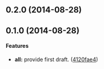 <a name="0.2.0"></a>
## 0.2.0 (2014-08-28)


<a name="0.1.0"></a>
## 0.1.0 (2014-08-28)


#### Features

* **all:** provide first draft. ([4120fae4](http://github.com/panta/angular-rest-orm/commit/4120fae467d6288c261a369c7e747a799ef82c42))

